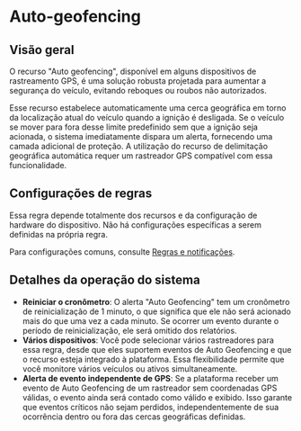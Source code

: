 # Auto-geofencing

## Visão geral

O recurso "Auto geofencing", disponível em alguns dispositivos de rastreamento GPS, é uma solução robusta projetada para aumentar a segurança do veículo, evitando reboques ou roubos não autorizados.

Esse recurso estabelece automaticamente uma cerca geográfica em torno da localização atual do veículo quando a ignição é desligada. Se o veículo se mover para fora desse limite predefinido sem que a ignição seja acionada, o sistema imediatamente dispara um alerta, fornecendo uma camada adicional de proteção. A utilização do recurso de delimitação geográfica automática requer um rastreador GPS compatível com essa funcionalidade.

## Configurações de regras

Essa regra depende totalmente dos recursos e da configuração de hardware do dispositivo. Não há configurações específicas a serem definidas na própria regra.

Para configurações comuns, consulte [Regras e notificações](../../regras-e-notificacoes.md).

## Detalhes da operação do sistema

- **Reiniciar o cronômetro**: O alerta "Auto Geofencing" tem um cronômetro de reinicialização de 1 minuto, o que significa que ele não será acionado mais do que uma vez a cada minuto. Se ocorrer um evento durante o período de reinicialização, ele será omitido dos relatórios.
- **Vários dispositivos**: Você pode selecionar vários rastreadores para essa regra, desde que eles suportem eventos de Auto Geofencing e que o recurso esteja integrado à plataforma. Essa flexibilidade permite que você monitore vários veículos ou ativos simultaneamente.
- **Alerta de evento independente de GPS**: Se a plataforma receber um evento de Auto Geofencing de um rastreador sem coordenadas GPS válidas, o evento ainda será contado como válido e exibido. Isso garante que eventos críticos não sejam perdidos, independentemente de sua ocorrência dentro ou fora das cercas geográficas definidas.